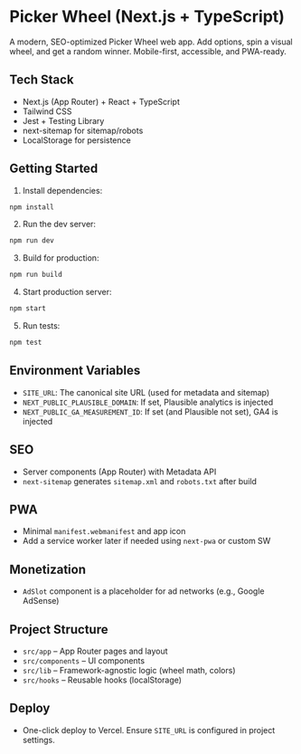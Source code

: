 # Picker Wheel (Next.js + TypeScript)

A modern, SEO-optimized Picker Wheel web app. Add options, spin a visual wheel, and get a random winner. Mobile-first, accessible, and PWA-ready.

## Tech Stack
- Next.js (App Router) + React + TypeScript
- Tailwind CSS
- Jest + Testing Library
- next-sitemap for sitemap/robots
- LocalStorage for persistence

## Getting Started

1. Install dependencies:
```bash
npm install
```

2. Run the dev server:
```bash
npm run dev
```

3. Build for production:
```bash
npm run build
```

4. Start production server:
```bash
npm start
```

5. Run tests:
```bash
npm test
```

## Environment Variables
- `SITE_URL`: The canonical site URL (used for metadata and sitemap)
- `NEXT_PUBLIC_PLAUSIBLE_DOMAIN`: If set, Plausible analytics is injected
- `NEXT_PUBLIC_GA_MEASUREMENT_ID`: If set (and Plausible not set), GA4 is injected

## SEO
- Server components (App Router) with Metadata API
- `next-sitemap` generates `sitemap.xml` and `robots.txt` after build

## PWA
- Minimal `manifest.webmanifest` and app icon
- Add a service worker later if needed using `next-pwa` or custom SW

## Monetization
- `AdSlot` component is a placeholder for ad networks (e.g., Google AdSense)

## Project Structure
- `src/app` – App Router pages and layout
- `src/components` – UI components
- `src/lib` – Framework-agnostic logic (wheel math, colors)
- `src/hooks` – Reusable hooks (localStorage)

## Deploy
- One-click deploy to Vercel. Ensure `SITE_URL` is configured in project settings.